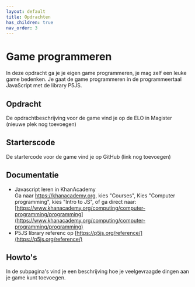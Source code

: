 ```yaml
---
layout: default
title: Opdrachten
has_children: true
nav_order: 3
---
```


# Game programmeren
In deze opdracht ga je je eigen game programmeren, je mag zelf een leuke game bedenken. 
Je gaat de game programmeren in de programmeertaal JavaScript met de library P5JS.

## Opdracht
De opdrachtbeschrijving voor de game vind je op de ELO in Magister (nieuwe plek nog toevoegen)

## Starterscode
De startercode voor de game vind je op GitHub (link nog toevoegen)

## Documentatie
- Javascript leren in KhanAcademy\
  Ga naar https://khanacademy.org, kies "Courses", Kies "Computer programming", kies "Intro to JS", of ga direct naar:
  [https://www.khanacademy.org/computing/computer-programming/programming](https://www.khanacademy.org/computing/computer-programming/programming)
- P5JS library referenc op [https://p5js.org/reference/](https://p5js.org/reference/)

## Howto's
In de subpagina's vind je een beschrijving hoe je veelgevraagde dingen aan je game kunt toevoegen.
